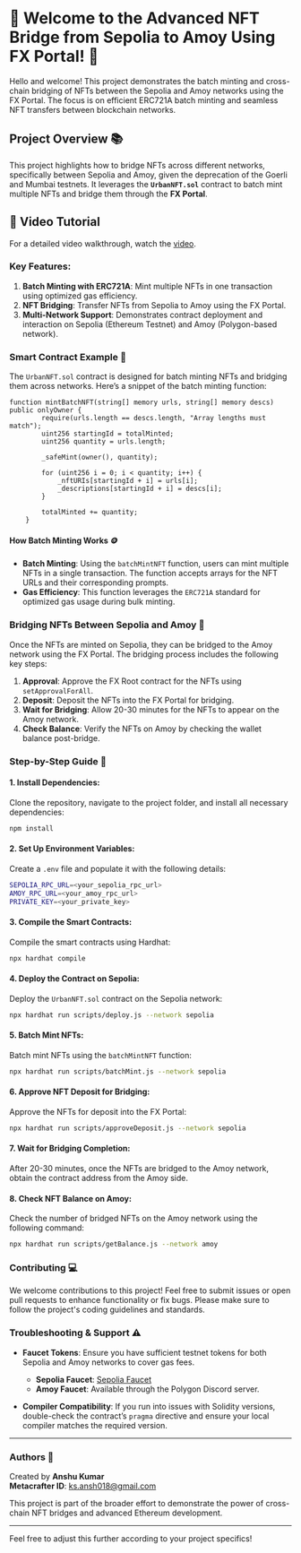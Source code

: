 # 🎉 Welcome to the Advanced NFT Bridge from Sepolia to Amoy Using FX Portal! 🎉

Hello and welcome! This project demonstrates the batch minting and cross-chain bridging of NFTs between the Sepolia and Amoy networks using the FX Portal. The focus is on efficient ERC721A batch minting and seamless NFT transfers between blockchain networks.

## Project Overview 📚

This project highlights how to bridge NFTs across different networks, specifically between Sepolia and Amoy, given the deprecation of the Goerli and Mumbai testnets. It leverages the **`UrbanNFT.sol`** contract to batch mint multiple NFTs and bridge them through the **FX Portal**.

## 🎥 Video Tutorial

For a detailed video walkthrough, watch the [video](https://drive.google.com/file/d/1XhCAEJy3uBAeomofZFNBVz8ksHZ1Sl2Q/view?usp=sharing).


### Key Features:

1. **Batch Minting with ERC721A**: Mint multiple NFTs in one transaction using optimized gas efficiency.
2. **NFT Bridging**: Transfer NFTs from Sepolia to Amoy using the FX Portal.
3. **Multi-Network Support**: Demonstrates contract deployment and interaction on Sepolia (Ethereum Testnet) and Amoy (Polygon-based network).

### Smart Contract Example 📝

The `UrbanNFT.sol` contract is designed for batch minting NFTs and bridging them across networks. Here’s a snippet of the batch minting function:

```solidity
function mintBatchNFT(string[] memory urls, string[] memory descs) public onlyOwner {
        require(urls.length == descs.length, "Array lengths must match");
        uint256 startingId = totalMinted;
        uint256 quantity = urls.length;

        _safeMint(owner(), quantity);

        for (uint256 i = 0; i < quantity; i++) {
            _nftURIs[startingId + i] = urls[i];
            _descriptions[startingId + i] = descs[i];
        }

        totalMinted += quantity;
    }
```

#### How Batch Minting Works 🪙

- **Batch Minting**: Using the `batchMintNFT` function, users can mint multiple NFTs in a single transaction. The function accepts arrays for the NFT URLs and their corresponding prompts.
- **Gas Efficiency**: This function leverages the `ERC721A` standard for optimized gas usage during bulk minting.

### Bridging NFTs Between Sepolia and Amoy 🔄

Once the NFTs are minted on Sepolia, they can be bridged to the Amoy network using the FX Portal. The bridging process includes the following key steps:

1. **Approval**: Approve the FX Root contract for the NFTs using `setApprovalForAll`.
2. **Deposit**: Deposit the NFTs into the FX Portal for bridging.
3. **Wait for Bridging**: Allow 20-30 minutes for the NFTs to appear on the Amoy network.
4. **Check Balance**: Verify the NFTs on Amoy by checking the wallet balance post-bridge.

### Step-by-Step Guide 🚀

#### 1. **Install Dependencies**:

Clone the repository, navigate to the project folder, and install all necessary dependencies:

```bash
npm install
```

#### 2. **Set Up Environment Variables**:

Create a `.env` file and populate it with the following details:

```bash
SEPOLIA_RPC_URL=<your_sepolia_rpc_url>
AMOY_RPC_URL=<your_amoy_rpc_url>
PRIVATE_KEY=<your_private_key>
```

#### 3. **Compile the Smart Contracts**:

Compile the smart contracts using Hardhat:

```bash
npx hardhat compile
```

#### 4. **Deploy the Contract on Sepolia**:

Deploy the `UrbanNFT.sol` contract on the Sepolia network:

```bash
npx hardhat run scripts/deploy.js --network sepolia
```

#### 5. **Batch Mint NFTs**:

Batch mint NFTs using the `batchMintNFT` function:

```bash
npx hardhat run scripts/batchMint.js --network sepolia
```

#### 6. **Approve NFT Deposit for Bridging**:

Approve the NFTs for deposit into the FX Portal:

```bash
npx hardhat run scripts/approveDeposit.js --network sepolia
```

#### 7. **Wait for Bridging Completion**:

After 20-30 minutes, once the NFTs are bridged to the Amoy network, obtain the contract address from the Amoy side.

#### 8. **Check NFT Balance on Amoy**:

Check the number of bridged NFTs on the Amoy network using the following command:

```bash
npx hardhat run scripts/getBalance.js --network amoy
```

### Contributing 💻

We welcome contributions to this project! Feel free to submit issues or open pull requests to enhance functionality or fix bugs. Please make sure to follow the project's coding guidelines and standards.

### Troubleshooting & Support ⚠️

- **Faucet Tokens**: Ensure you have sufficient testnet tokens for both Sepolia and Amoy networks to cover gas fees.
  - **Sepolia Faucet**: [Sepolia Faucet](https://sepoliafaucet.com)
  - **Amoy Faucet**: Available through the Polygon Discord server.

- **Compiler Compatibility**: If you run into issues with Solidity versions, double-check the contract’s `pragma` directive and ensure your local compiler matches the required version.

---

### Authors 👤

Created by **Anshu Kumar**  
**Metacrafter ID**: ks.ansh018@gmail.com

This project is part of the broader effort to demonstrate the power of cross-chain NFT bridges and advanced Ethereum development.

---

Feel free to adjust this further according to your project specifics!
